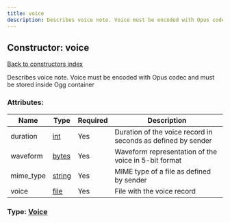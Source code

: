 ```yaml
---
title: voice
description: Describes voice note. Voice must be encoded with Opus codec and must be stored inside Ogg container
---
```

## Constructor: voice  
[Back to constructors index](index.md)



Describes voice note. Voice must be encoded with Opus codec and must be stored inside Ogg container

### Attributes:

| Name     |    Type       | Required | Description |
|----------|---------------|----------|-------------|
|duration|[int](../types/int.md) | Yes|Duration of the voice record in seconds as defined by sender|
|waveform|[bytes](../types/bytes.md) | Yes|Waveform representation of the voice in 5-bit format|
|mime\_type|[string](../types/string.md) | Yes|MIME type of a file as defined by sender|
|voice|[file](../types/file.md) | Yes|File with the voice record|



### Type: [Voice](../types/Voice.md)


